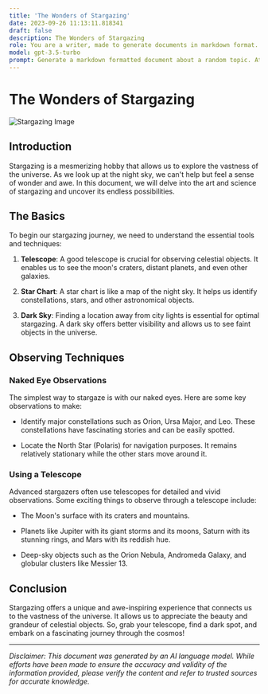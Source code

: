 ```yaml
---
title: 'The Wonders of Stargazing'
date: 2023-09-26 11:13:11.818341
draft: false
description: The Wonders of Stargazing
role: You are a writer, made to generate documents in markdown format. It is very important that all of the documents you generate are in valid markdown format.
model: gpt-3.5-turbo
prompt: Generate a markdown formatted document about a random topic. At the bottom, include a disclaimer explaining that the document was generated by you. The first line of the document should be the title. Make sure that the entire document is in proper markdown format, using a mix of various tags to make the document visually appealing.
---
```


# The Wonders of Stargazing

![Stargazing Image](https://example.com/stargazing.jpg)

## Introduction

Stargazing is a mesmerizing hobby that allows us to explore the vastness of the universe. As we look up at the night sky, we can't help but feel a sense of wonder and awe. In this document, we will delve into the art and science of stargazing and uncover its endless possibilities.

## The Basics

To begin our stargazing journey, we need to understand the essential tools and techniques:

1. **Telescope**: A good telescope is crucial for observing celestial objects. It enables us to see the moon's craters, distant planets, and even other galaxies.

2. **Star Chart**: A star chart is like a map of the night sky. It helps us identify constellations, stars, and other astronomical objects.

3. **Dark Sky**: Finding a location away from city lights is essential for optimal stargazing. A dark sky offers better visibility and allows us to see faint objects in the universe.

## Observing Techniques

### Naked Eye Observations

The simplest way to stargaze is with our naked eyes. Here are some key observations to make:

- Identify major constellations such as Orion, Ursa Major, and Leo. These constellations have fascinating stories and can be easily spotted.

- Locate the North Star (Polaris) for navigation purposes. It remains relatively stationary while the other stars move around it.

### Using a Telescope

Advanced stargazers often use telescopes for detailed and vivid observations. Some exciting things to observe through a telescope include:

- The Moon's surface with its craters and mountains.

- Planets like Jupiter with its giant storms and its moons, Saturn with its stunning rings, and Mars with its reddish hue.

- Deep-sky objects such as the Orion Nebula, Andromeda Galaxy, and globular clusters like Messier 13.

## Conclusion

Stargazing offers a unique and awe-inspiring experience that connects us to the vastness of the universe. It allows us to appreciate the beauty and grandeur of celestial objects. So, grab your telescope, find a dark spot, and embark on a fascinating journey through the cosmos!

---

*Disclaimer: This document was generated by an AI language model. While efforts have been made to ensure the accuracy and validity of the information provided, please verify the content and refer to trusted sources for accurate knowledge.*